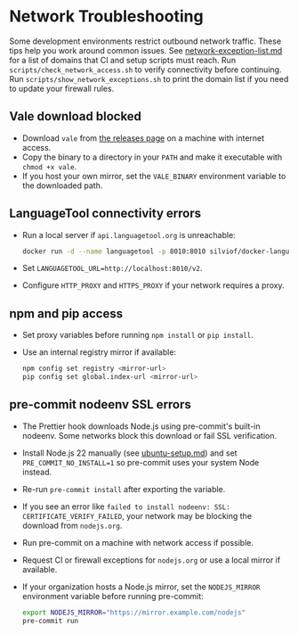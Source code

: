 # Network Troubleshooting

Some development environments restrict outbound network traffic. These tips help you work around common issues.
See [network-exception-list.md](network-exception-list.md) for a list of domains that CI and setup scripts must reach.
Run `scripts/check_network_access.sh` to verify connectivity before continuing.
Run `scripts/show_network_exceptions.sh` to print the domain list if you need to
update your firewall rules.

## Vale download blocked

- Download `vale` from
  [the releases page](https://github.com/errata-ai/vale/releases) on a machine
  with internet access.
- Copy the binary to a directory in your `PATH` and make it executable with `chmod +x vale`.
- If you host your own mirror, set the `VALE_BINARY` environment variable to the downloaded path.

## LanguageTool connectivity errors

- Run a local server if `api.languagetool.org` is unreachable:

    ```bash
    docker run -d --name languagetool -p 8010:8010 silviof/docker-languagetool
    ```

- Set `LANGUAGETOOL_URL=http://localhost:8010/v2`.
- Configure `HTTP_PROXY` and `HTTPS_PROXY` if your network requires a proxy.

## npm and pip access

- Set proxy variables before running `npm install` or `pip install`.
- Use an internal registry mirror if available:

    ```bash
    npm config set registry <mirror-url>
    pip config set global.index-url <mirror-url>
    ```

## pre-commit nodeenv SSL errors

- The Prettier hook downloads Node.js using pre-commit's built-in nodeenv. Some
  networks block this download or fail SSL verification.
- Install Node.js 22 manually (see [ubuntu-setup.md](ubuntu-setup.md)) and set
  `PRE_COMMIT_NO_INSTALL=1` so pre-commit uses your system Node instead.
- Re-run `pre-commit install` after exporting the variable.
- If you see an error like `failed to install nodeenv: SSL: CERTIFICATE_VERIFY_FAILED`,
  your network may be blocking the download from `nodejs.org`.
- Run pre-commit on a machine with network access if possible.
- Request CI or firewall exceptions for `nodejs.org` or use a local mirror if available.
- If your organization hosts a Node.js mirror, set the `NODEJS_MIRROR` environment variable before running pre-commit:

    ```bash
    export NODEJS_MIRROR="https://mirror.example.com/nodejs"
    pre-commit run
    ```
